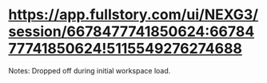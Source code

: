 # https://app.fullstory.com/ui/NEXG3/session/6678477741850624:6678477741850624!5115549276274688

Notes: Dropped off during initial workspace load.